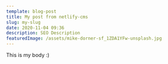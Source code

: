 ```yaml
---
template: blog-post
title: My post from netlify-cms
slug: my-slug
date: 2020-11-04 09:36
description: SEO Description
featuredImage: /assets/mike-dorner-sf_1ZDA1YFw-unsplash.jpg
---
```

This is my body :)